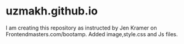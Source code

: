 # uzmakh.github.io
I am creating this repository as instructed by Jen Kramer on Frontendmasters.com/bootamp.
Added image,style.css and Js files.